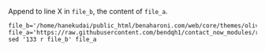 Append to line X in `file_b`, the content of `file_a`.

```shell
file_b='/home/hanekudai/public_html/benaharoni.com/web/core/themes/olivero/templates/layout/page.html.twig'
file_a='https://raw.githubusercontent.com/bendqh1/contact_now_modules/refs/heads/main/index.html'
sed '133 r file_b' file_a
```
